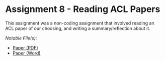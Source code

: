 # **Assignment 8 - Reading ACL Papers**

This assignment was a non-coding assignment that involved reading an ACL paper of our choosing, and writing a summary/reflection about it.

*Notable File(s):* 
- [Paper (PDF)](/ACL%20Paper%20Summary.pdf)
- [Paper (Word)](/ACL%20Paper%20Summary.docx)